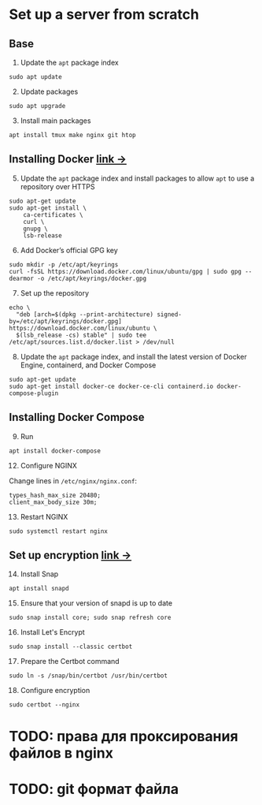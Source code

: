 # Set up a server from scratch
## Base
1. Update the ` apt ` package index
```
sudo apt update
```

2. Update packages
```
sudo apt upgrade
```

3. Install main packages
```
apt install tmux make nginx git htop
```

## Installing Docker [link →](https://docs.docker.com/engine/install/ubuntu/)
5. Update the ` apt ` package index and install packages to allow ` apt ` to use a repository over HTTPS
```
sudo apt-get update
sudo apt-get install \
    ca-certificates \
    curl \
    gnupg \
    lsb-release
```

6. Add Docker’s official GPG key
```
sudo mkdir -p /etc/apt/keyrings
curl -fsSL https://download.docker.com/linux/ubuntu/gpg | sudo gpg --dearmor -o /etc/apt/keyrings/docker.gpg
```

7. Set up the repository
```
echo \
  "deb [arch=$(dpkg --print-architecture) signed-by=/etc/apt/keyrings/docker.gpg] https://download.docker.com/linux/ubuntu \
  $(lsb_release -cs) stable" | sudo tee /etc/apt/sources.list.d/docker.list > /dev/null
```

8. Update the ` apt ` package index, and install the latest version of Docker Engine, containerd, and Docker Compose
```
sudo apt-get update
sudo apt-get install docker-ce docker-ce-cli containerd.io docker-compose-plugin
```

## Installing Docker Compose
9. Run
```
apt install docker-compose
```

<!-- ## Set up Docker Swarm (if you need)
10. Make a cluster with 1 node
```
docker swarm init --advertise-addr 157.230.103.16
```
(your IP instead of ` 157.230.103.16 `)

## Set up server
11. Customize NGINX for your project

Take [`docker/server/nginx.server.conf`](docker/server/nginx.server.conf) as a basis and add configuration:
```
sudo nano /etc/nginx/sites-enabled/web.conf
```
(your project name instead of ` web `) -->

12. Configure NGINX

Change lines in ` /etc/nginx/nginx.conf `:
```
types_hash_max_size 20480;
client_max_body_size 30m;
```

13. Restart NGINX
```
sudo systemctl restart nginx
```

## Set up encryption [link →](https://certbot.eff.org/instructions?ws=nginx&os=ubuntufocal)
14. Install Snap
```
apt install snapd
```

15. Ensure that your version of snapd is up to date
```
sudo snap install core; sudo snap refresh core
```

16. Install Let's Encrypt
```
sudo snap install --classic certbot
```

17. Prepare the Certbot command
```
sudo ln -s /snap/bin/certbot /usr/bin/certbot
```

18. Configure encryption
```
sudo certbot --nginx
```


# TODO: права для проксирования файлов в nginx
# TODO: git формат файла
